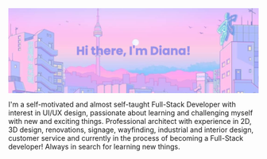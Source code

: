 <img align="center" src="https://github.com/DianCortes11/DianCortes11/blob/main/banner%20(1).png?raw=true"/>

I'm a self-motivated and almost self-taught Full-Stack Developer with interest in UI/UX design, passionate about learning and challenging myself with new and exciting things. Professional architect with experience in 2D, 3D design, renovations, signage, wayfinding, industrial and interior design, customer service and currently in the process of becoming a Full-Stack developer! Always in search for learning new things.


